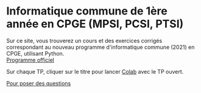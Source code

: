# Informatique commune de 1ère année en CPGE (MPSI, PCSI, PTSI)

Sur ce site, vous trouverez un cours et des exercices corrigés correspondant au nouveau programme d'informatique commune (2021) en CPGE, utilisant Python.  
[Programme officiel](https://prepas.org/index.php?document=72)

Sur chaque TP, cliquer sur le titre pour lancer [Colab](https://colab.research.google.com/notebooks/basic_features_overview.ipynb#scrollTo=KR921S_OQSHG) avec le TP ouvert.

[Pour poser des questions](https://github.com/fortierq/itc1/discussions)

<script src="https://code.jquery.com/jquery-3.6.0.min.js"></script> 
<script> 
$(function(){
  $("#anim").load("site/anim.html"); 
});
</script> 

<div id="anim"></div>
